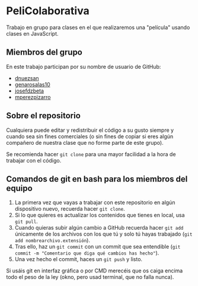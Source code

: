 # PeliColaborativa

Trabajo en grupo para clases en el que realizaremos una "película" usando clases en JavaScript.

## Miembros del grupo

En este trabajo participan por su nombre de usuario de GitHub:
- [dnuezsan](https://github.com/dnuezsan)
- [genarosalas10](https://github.com/genarosalas10)
- [josefdzbeta](https://github.com/josefdzbeta)
- [mperezpizarro](https://github.com/mperezpizarro)

## Sobre el repositorio

Cualquiera puede editar y redistribuir el código a su gusto siempre y cuando sea sin fines comerciales
(o sin fines de copiar si eres algún compañero de nuestra clase que no forme parte de este grupo).

Se recomienda hacer `git clone` para una mayor facilidad a la hora de trabajar con el código.

## Comandos de git en bash para los miembros del equipo

1. La primera vez que vayas a trabajar con este repositorio en algún dispositivo nuevo, recuerda hacer `git clone`.
2. Si lo que quieres es actualizar los contenidos que tienes en local, usa `git pull`.
3. Cuando quieras subir algún cambio a GitHub recuerda hacer `git add` únicamente de los archivos con los que tú y solo tú hayas trabajado (`git add nombrearchivo.extensión`).
4. Tras ello, haz un `git commit` con un commit que sea entendible (`git commit -m "Comentario que diga qué cambios has hecho"`).
5. Una vez hecho el commit, haces un `git push` y listo.

Si usáis git en interfaz gráfica o por CMD merecéis que os caiga encima todo el peso de la ley (okno, pero usad terminal, que no falla nunca).
